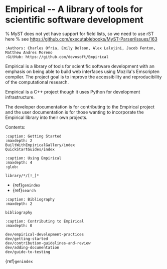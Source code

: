 # Empirical -- A library of tools for scientific software development

% MyST does not yet have support for field lists, so we need to use rST here
% see https://github.com/executablebooks/MyST-Parser/issues/163
```{eval-rst}
:Authors: Charles Ofria, Emily Dolson, Alex Lalejini, Jacob Fenton, Matthew Andres Moreno
:GitHub: https://github.com/devosoft/Empirical
```

Empirical is a library of tools for scientific software development with
an emphasis on being able to build web interfaces using Mozilla\'s
Emscripten compiler. The project goal is to improve the accessibility
and reproducibility of the computational research.

Empirical is a C++ project though it uses Python for development
infrastructure.

The developer documentation is for contributing to the Empirical project
and the user documentation is for those wanting to incorporate the
Empirical library into their own projects.

Contents:

```{toctree}
:caption: Getting Started
:maxdepth: 2
BuiltWithEmpiricalGallery/index
QuickStartGuides/index
```

```{toctree}
:caption: Using Empirical
:maxdepth: 4
:glob:

library/*/[!_]*
```

- {ref}`genindex`
- {ref}`search`


```{toctree}
:caption: Bibliography
:maxdepth: 2

bibliography

```

```{toctree}
:caption: Contributing to Empirical
:maxdepth: 0

dev/empirical-development-practices
dev/getting-started
dev/contribution-guidelines-and-review
dev/adding-documentation
dev/guide-to-testing
```

{ref}`genindex`
